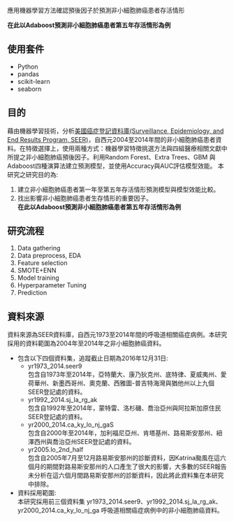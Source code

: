 應用機器學習方法確認預後因子於預測非小細胞肺癌患者存活情形  
  
**在此以Adaboost預測非小細胞肺癌患者第五年存活情形為例**
## 使用套件
* Python
* pandas
* scikit-learn
* seaborn
## 目的
藉由機器學習技術，分析[美國癌症登記資料庫(Surveillance, Epidemiology, and End Results Program, SEER)](https://seer.cancer.gov/)，自西元2004至2014年間的非小細胞肺癌患者資料。在特徵選擇上，使用兩種方式：機器學習特徵挑選方法與四組醫療相關文獻中所提之非小細胞肺癌預後因子。利用Random Forest、Extra Trees、GBM 與Adaboost四種演算法建立預測模型，並使用Accuracy與AUC評估模型效能。
本研究之研究目的為:
1. 建立非小細胞肺癌患者第一年至第五年存活情形預測模型與模型效能比較。
2. 找出影響非小細胞肺癌患者生存情形的重要因子。  
**在此以Adaboost預測非小細胞肺癌患者第五年存活情形為例**
## 研究流程
1. Data gathering
2. Data preprocess, EDA
3. Feature selection
4. SMOTE+ENN
5. Model training
6. Hyperparameter Tuning
7. Prediction
## 資料來源
資料來源為SEER資料庫，自西元1973至2014年間的呼吸道相關癌症病例。本研究採用的資料範圍為2004年至2014年之非小細胞肺癌資料。
* 包含以下四個資料集，追蹤截止日期為2016年12月31日:
    * yr1973_2014.seer9  
    包含自1973年至2014年，亞特蘭大、康乃狄克州、底特律、夏威夷州、愛荷華州、新墨西哥州、奧克蘭、西雅圖-普吉特海灣與猶他州以上九個SEER登記處的資料。
    * yr1992_2014.sj_la_rg_ak  
    包含自1992年至2014年，蒙特雷、洛杉磯、喬治亞州與阿拉斯加原住民SEER登記處的資料。
    * yr2000_2014.ca_ky_lo_nj_gaS  
    包含自2000年至2014年，加利福尼亞州、肯塔基州、路易斯安那州、紐澤西州與喬治亞州SEER登記處的資料。
    * yr2005.lo_2nd_half  
    包含自2005年7月至12月路易斯安那州的診斷資料，因Katrina颱風在這六個月的期間對路易斯安那州的人口產生了很大的影響，大多數的SEER報告未分析在這六個月間路易斯安那州的診斷資料，因此將此資料集在本研究中排除。
* 資料採用範圍:  
    本研究採用前三個資料集 yr1973_2014.seer9、yr1992_2014.sj_la_rg_ak、yr2000_2014.ca_ky_lo_nj_ga 呼吸道相關癌症病例中的非小細胞肺癌資料。
